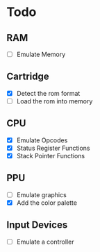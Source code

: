 
# Todo

## RAM

- [ ] Emulate Memory

## Cartridge

- [X] Detect the rom format
- [ ] Load the rom into memory

## CPU

- [X] Emulate Opcodes
- [X] Status Register Functions
- [X] Stack Pointer Functions

## PPU

- [ ] Emulate graphics
- [X] Add the color palette

## Input Devices

- [ ] Emulate a controller
